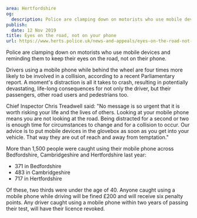 ```yaml
area: Hertfordshire
og:
  description: Police are clamping down on motorists who use mobile devices and reminding them to keep their eyes on the road, not on their phone.
publish:
  date: 12 Nov 2019
title: Eyes on the road, not on your phone
url: https://www.herts.police.uk/news-and-appeals/eyes-on-the-road-not-on-your-phone-1005
```

Police are clamping down on motorists who use mobile devices and reminding them to keep their eyes on the road, not on their phone.

Drivers using a mobile phone while behind the wheel are four times more likely to be involved in a collision, according to a recent Parliamentary report. A moment's distraction is all it takes to crash, resulting in potentially devastating, life-long consequences for not only the driver, but their passengers, other road users and pedestrians too.

Chief Inspector Chris Treadwell said: "No message is so urgent that it is worth risking your life and the lives of others. Looking at your mobile phone means you are not looking at the road. Being distracted for a second or two is enough time for circumstances to change and for a collision to occur. Our advice is to put mobile devices in the glovebox as soon as you get into your vehicle. That way they are out of reach and away from temptation."

More than 1,500 people were caught using their mobile phone across Bedfordshire, Cambridgeshire and Hertfordshire last year:

 * 371 in Bedfordshire
 * 483 in Cambridgeshire
 * 717 in Hertfordshire

Of these, two thirds were under the age of 40. Anyone caught using a mobile phone while driving will be fined £200 and will receive six penalty points. Any driver caught using a mobile phone within two years of passing their test, will have their licence revoked.
